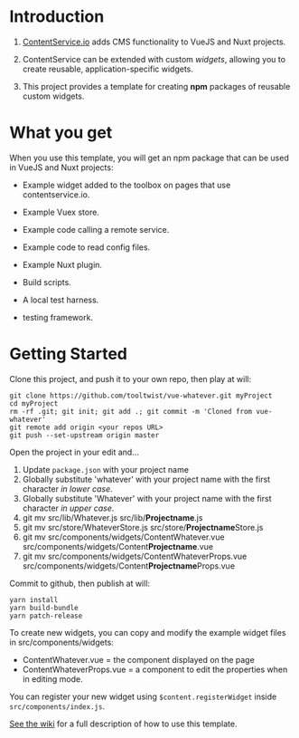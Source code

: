 # Introduction

1. [ContentService.io](http://contentservice.io) adds CMS functionality to VueJS and Nuxt projects.

2. ContentService can be extended with custom _widgets_, allowing you to create reusable, application-specific widgets.

3. This project provides a template for creating **npm** packages of reusable custom widgets.

# What you get

When you use this template, you will get an npm package that can be used in VueJS and Nuxt projects:

- Example widget added to the toolbox on pages that use contentservice.io.

- Example Vuex store.

- Example code calling a remote service.

- Example code to read config files.

- Example Nuxt plugin.

- Build scripts.

- A local test harness.

- testing framework.



# Getting Started

Clone this project, and push it to your own repo, then play at will:

    git clone https://github.com/tooltwist/vue-whatever.git myProject
    cd myProject
    rm -rf .git; git init; git add .; git commit -m 'Cloned from vue-whatever'
    git remote add origin <your repos URL>
    git push --set-upstream origin master
    
Open the project in your edit and...

1. Update `package.json` with your project name
1. Globally substitute 'whatever' with your project name with the first character _in lower case_.
1. Globally substitute 'Whatever' with your project name with the first character _in upper case_.
1. git mv src/lib/Whatever.js src/lib/**Projectname**.js
1. git mv src/store/WhateverStore.js src/store/**Projectname**Store.js
1. git mv src/components/widgets/ContentWhatever.vue src/components/widgets/Content**Projectname**.vue
1. git mv src/components/widgets/ContentWhateverProps.vue src/components/widgets/Content**Projectname**Props.vue

Commit to github, then publish at will:

    yarn install
    yarn build-bundle
    yarn patch-release

To create new widgets, you can copy and modify the example widget files in src/components/widgets:

- ContentWhatever.vue = the component displayed on the page
- ContentWhateverProps.vue = a component to edit the properties when in editing mode.

You can register your new widget using `$content.registerWidget` inside `src/components/index.js`.

[See the wiki](https://github.com/tooltwist/vue-whatever/wiki) for a full description of how to use this template.
